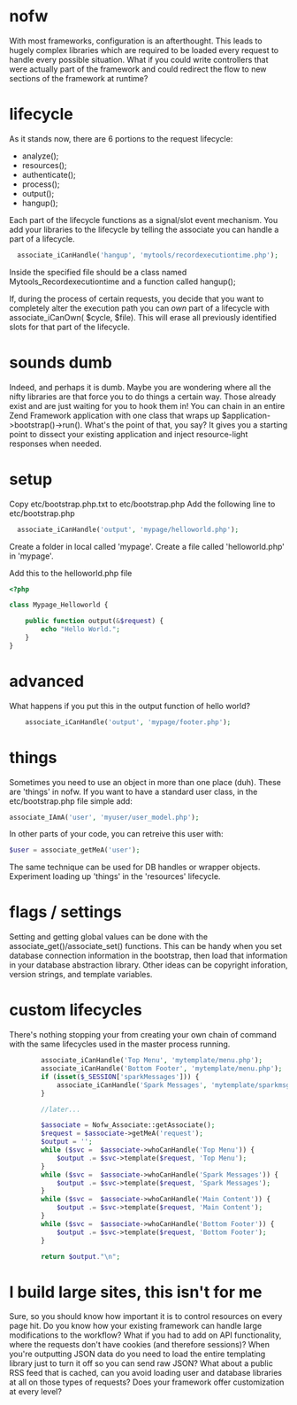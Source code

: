nofw
====

With most frameworks, configuration is an afterthought.  This leads to hugely complex libraries which are required to be loaded every request to handle every possible situation.  What if you could write controllers that were actually part of the framework and could redirect the flow to new sections of the framework at runtime?

lifecycle
====
As it stands now, there are 6 portions to the request lifecycle:
 * analyze();
 * resources();
 * authenticate();
 * process();
 * output();
 * hangup();

Each part of the lifecycle functions as a signal/slot event mechanism.  You add your libraries to the lifecycle by telling the associate you can handle a part of a lifecycle.

```php
  associate_iCanHandle('hangup', 'mytools/recordexecutiontime.php');
```

Inside the specified file should be a class named Mytools_Recordexecutiontime and a function called hangup();

If, during the process of certain requests, you decide that you want to completely alter the execution path you can *own* part of a lifecycle with associate_iCanOwn( $cycle, $file).  This will erase all previously identified slots for that part of the lifecycle.

sounds dumb
==========
Indeed, and perhaps it is dumb.  Maybe you are wondering where all the nifty libraries are that force you to do things a certain way.  Those already exist and are just waiting for you to hook them in!  You can chain in an entire Zend Framework application with one class that wraps up $application->bootstrap()->run().  What's the point of that, you say?  It gives you a starting point to dissect your existing application and inject resource-light responses when needed.

setup
=====
Copy etc/bootstrap.php.txt to etc/bootstrap.php
Add the following line to etc/bootstrap.php

```php
  associate_iCanHandle('output', 'mypage/helloworld.php');
```

Create a folder in local called 'mypage'.
Create a file called 'helloworld.php' in 'mypage'.

Add this to the helloworld.php file

```php
<?php

class Mypage_Helloworld {

	public function output(&$request) {
		echo "Hello World.";
	}
}
```

advanced
=======
What happens if you put this in the output function of hello world?
```php
	associate_iCanHandle('output', 'mypage/footer.php');
```

things
======
Sometimes you need to use an object in more than one place (duh).  These are 'things' in nofw.  If you want to have a standard user class, in the etc/bootstrap.php file simple add:
```php
associate_IAmA('user', 'myuser/user_model.php');
```

In other parts of your code, you can retreive this user with:
```php
$user = associate_getMeA('user');
```

The same technique can be used for DB handles or wrapper objects.  Experiment loading up 'things' in the 'resources' lifecycle.

flags / settings
======
Setting and getting global values can be done with the associate_get()/associate_set() functions.  This can be handy when you set database connection information in the bootstrap, then load that information in your database abstraction library.  Other ideas can be copyright inforation, version strings, and template variables.

custom lifecycles
======
There's nothing stopping your from creating your own chain of command with the same lifecycles used in the master process running.

```php
		associate_iCanHandle('Top Menu', 'mytemplate/menu.php');
		associate_iCanHandle('Bottom Footer', 'mytemplate/menu.php');
		if (isset($_SESSION['sparkMessages'])) {
			associate_iCanHandle('Spark Messages', 'mytemplate/sparkmsg.php');
		}

		//later...

		$associate = Nofw_Associate::getAssociate();
		$request = $associate->getMeA('request');
		$output = '';
		while ($svc =  $associate->whoCanHandle('Top Menu')) {
			$output .= $svc->template($request, 'Top Menu');
		}
		while ($svc =  $associate->whoCanHandle('Spark Messages')) {
			$output .= $svc->template($request, 'Spark Messages');
		}
		while ($svc =  $associate->whoCanHandle('Main Content')) {
			$output .= $svc->template($request, 'Main Content');
		}
		while ($svc =  $associate->whoCanHandle('Bottom Footer')) {
			$output .= $svc->template($request, 'Bottom Footer');
		}

		return $output."\n";
```

I build large sites, this isn't for me
=====
Sure, so you should know how important it is to control resources on every page hit.  Do you know how your existing framework can handle large modifications to the workflow?  What if you had to add on API functionality, where the requests don't have cookies (and therefore sessions)?  When you're outputting JSON data do you need to load the entire templating library just to turn it off so you can send raw JSON?  What about a public RSS feed that is cached, can you avoid loading user and database libraries at all on those types of requests?  Does your framework offer customization at every level?
